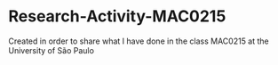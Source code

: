 # Research-Activity-MAC0215
Created in order to share what I have done in the class MAC0215 at the University of São Paulo
